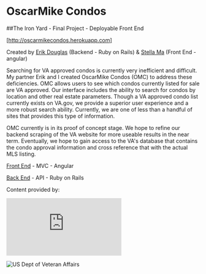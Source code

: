 # OscarMike Condos

##The Iron Yard - Final Project - Deployable Front End

[http://oscarmikecondos.herokuapp.com]

Created by [Erik Douglas](https://github.com/eadouglas10) (Backend - Ruby on Rails) & [Stella Ma](https://github.com/sm873x) (Front End - angular)

Searching for VA approved condos is currently very inefficient and difficult. My partner Erik and I created OscarMike Condos (OMC) to address these deficiencies. OMC allows users to see which condos currently listed for sale are VA approved. Our interface includes the ability to search for condos by location and other real estate parameters. Though a VA approved condo list currently exists on VA.gov, we provide a superior user experience and a more robust search ability. Currently, we are one of less than a handful of sites that provides this type of information.

OMC currently is in its proof of concept stage. We hope to refine our backend scraping of the VA website for more useable results in the near term. Eventually, we hope to gain access to the VA's database that contains the condo approval information and cross reference that with the actual MLS listing.


[Front End](https://github.com/Vetfin/OscarMikeCondos) - MVC - Angular

[Back End](https://github.com/Vetfin/VA-Back-End) - API - Ruby on Rails

Content provided by:

![Zillow](http://www.zillow.com/widgets/GetVersionedResource.htm?path=/static/logos/Zillowlogo_200x50.gif)

![US Dept of Veteran Affairs](http://www.baypines.va.gov/BAYPINES/news/images/Official_VA_Seal_hres.jpg)
